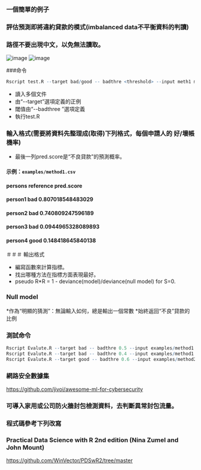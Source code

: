 ### 一個簡單的例子
### 評估預測即將違約貸款的模式(imbalanced data不平衡資料的判讀) 
### 路徑不要出現中文，以免無法讀取。
![image](https://github.com/hswang108/imbalanced/assets/59585262/b717dcb0-8a0e-4e29-9691-dca14bc58347)
![image](https://github.com/hswang108/imbalanced/assets/59585262/9db3940a-fa3a-4f28-ab75-237e4307af2e)

###命令
```R
Rscript test.R --target bad/good -- badthre <threshold> --input meth1 meth2 ... methx --output result.csv

```

* 讀入多個文件
* 由“--target”選項定義的正例
* 閾值由“--badthree ”選項定義
* 執行test.R


### 輸入格式(需要將資料先整理成(取得)下列格式，每個申請人的 好/壞帳 機率)
* 最後一列pred.score是“不良貸款”的預測概率。

#### 示例：`examples/method1.csv`

#### persons	reference	pred.score
#### person1	bad	      0.807018548483029
#### person2	bad	      0.740809247596189
#### person3	bad	      0.0944965328089893
#### person4	good	    0.148418645840138

＃＃＃ 輸出格式
* 編寫函數來計算指標。
* 找出哪種方法在指標方面表現最好。
* pseudo R*R = 1 - deviance(model)/deviance(null model) for S=0.

### Null model
*作為“明顯的猜測”：無論輸入如何，總是輸出一個常數
*始終返回“不良”貸款的比例

### 測試命令

```R
Rscript Evalute.R --target bad -- badthre 0.5 --input examples/method1.csv examples/method2.csv --output examples/output1.csv
Rscript Evalute.R --target bad -- badthre 0.4 --input examples/method1.csv examples/method3.csv examples/method5.csv --output examples/output2.csv 
Rscript Evalute.R --target good -- badthre 0.6 --input examples/method2.csv examples/method4.csv examples/method6.csv --output examples/output3.csv 
```



### 網路安全數據集
https://github.com/jivoi/awesome-ml-for-cybersecurity
### 可導入家用或公司防火牆封包檢測資料，去判斷異常封包流量。
### 程式碼參考下列改寫
### Practical Data Science with R 2nd edition (Nina Zumel and John Mount)
https://github.com/WinVector/PDSwR2/tree/master

